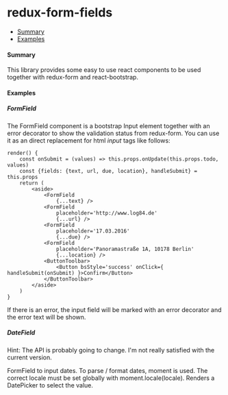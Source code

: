 # redux-form-fields

- [Summary](#summary)
- [Examples](#examples)

#### Summary
This library provides some easy to use react components to be used together with
redux-form and react-bootstrap.

#### Examples

##### FormField
The FormField component is a bootstrap Input element together with an error
decorator to show the validation status from redux-form. You can use it as an direct
replacement for html _input_ tags like follows:

    render() {
        const onSubmit = (values) => this.props.onUpdate(this.props.todo, values)
        const {fields: {text, url, due, location}, handleSubmit} = this.props
        return (
            <aside>
                <FormField
                    {...text} />
                <FormField
                    placeholder='http://www.log84.de'
                    {...url} />
                <FormField
                    placeholder='17.03.2016'
                    {...due} />
                <FormField
                    placeholder='Panoramastraße 1A, 10178 Berlin'
                    {...location} />
                <ButtonToolbar>
                    <Button bsStyle='success' onClick={ handleSubmit(onSubmit) }>Confirm</Button>
                </ButtonToolbar>
            </aside>
        )
    }

If there is an error, the input field will be marked with an error decorator and the error text
will be shown.

##### DateField
Hint: The API is probably going to change. I'm not really satisfied with the current version.

FormField to input dates. To parse / format dates, moment is used. The correct locale must be set globally with
moment.locale(locale). Renders a DatePicker to select the value.